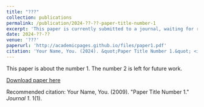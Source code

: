 ```yaml
---
title: "???"
collection: publications
permalink: /publication/2024-??-??-paper-title-number-1
excerpt: 'This paper is currently submitted to a journal, waiting for review response.'
date: 2024-??-??
venue: '???'
paperurl: 'http://academicpages.github.io/files/paper1.pdf'
citation: 'Your Name, You. (2024). &quot;Paper Title Number 1.&quot; <i>Journal 1</i>. 1(1).'
---
```

This paper is about the number 1. The number 2 is left for future work.

[Download paper here](http://academicpages.github.io/files/paper1.pdf)

Recommended citation: Your Name, You. (2009). "Paper Title Number 1." <i>Journal 1</i>. 1(1).
